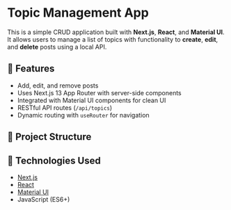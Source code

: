 # Topic Management App

This is a simple CRUD application built with **Next.js**, **React**, and **Material UI**. It allows users to manage a list of topics with functionality to **create**, **edit**, and **delete** posts using a local API.

## 🚀 Features

- Add, edit, and remove posts
- Uses Next.js 13 App Router with server-side components
- Integrated with Material UI components for clean UI
- RESTful API routes (`/api/topics`)
- Dynamic routing with `useRouter` for navigation

## 📁 Project Structure


## 🧰 Technologies Used

- [Next.js](https://nextjs.org)
- [React](https://reactjs.org)
- [Material UI](https://mui.com)
- JavaScript (ES6+)
 

